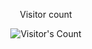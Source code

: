 
<div align="center"> 
  <p>Visitor count</p>
  <img src="https://profile-counter.glitch.me/alexmamani01/count.svg" alt="Visitor's Count" />
</div>
